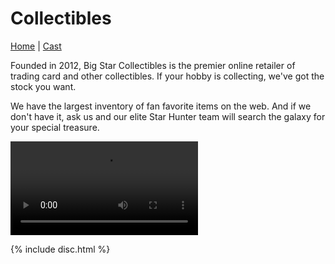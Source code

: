 # Collectibles
[Home](index.md) | [Cast](Cast.md) 


Founded in 2012, Big Star Collectibles is the premier online retailer of trading card and other collectibles. If your hobby is collecting, we've got the stock you want.

We have the largest inventory of fan favorite items on the web. And if we don't have it, ask us and our elite Star Hunter team will search the galaxy for your special treasure.

[//]: # "Vid 4.3: With just markdown on the website or wiki, viseo doesn't always work. Bc this Markdown will be processed into HTML "

<video src="images/video.mp4" controls></video>

{% include disc.html %}